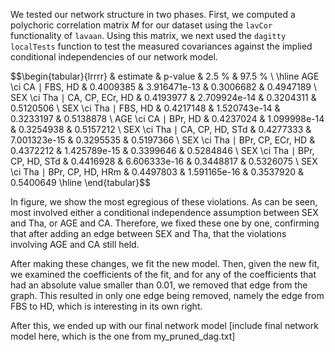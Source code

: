 We tested our network structure in two phases. First, we computed a polychoric correlation matrix $M$ for our dataset using the `lavCor` functionality of `lavaan`. Using this matrix, we next used the `dagitty` `localTests` function to test the measured covariances against the implied conditional independencies of our network model.  

$$\begin{tabular}{lrrrr}
& estimate & p-value & 2.5 $\%$ & 97.5 $\%$ \\
\hline
AGE \ci CA $\mid$ FBS, HD & 0.4009385 & 3.916471e-13 & 0.3006682 & 0.4947189 \\
SEX \ci Tha $\mid$ CA, CP, ECr, HD & 0.4193977 & 2.709924e-14 & 0.3204311 & 0.5120506 \\
SEX \ci Tha $\mid$ FBS, HD     & 0.4217148 & 1.520743e-14 & 0.3233197 & 0.5138878 \\
AGE \ci CA $\mid$ BPr, HD      & 0.4237024 & 1.099998e-14 & 0.3254938 & 0.5157212 \\
SEX \ci Tha $\mid$ CA, CP, HD, STd & 0.4277333 & 7.001323e-15 & 0.3295535 & 0.5197366 \\
SEX \ci Tha $\mid$ BPr, CP, ECr, HD & 0.4372212 & 1.425789e-15 & 0.3399646 & 0.5284846 \\
SEX \ci Tha $\mid$ BPr, CP, HD, STd & 0.4416928 & 6.606333e-16 & 0.3448817 & 0.5326075 \\
SEX \ci Tha $\mid$ BPr, CP, HD, HRm & 0.4497803 & 1.591165e-16 & 0.3537920 & 0.5400649 
\hline \end{tabular}$$

In figure, we show the most egregious of these violations. As can be seen, most involved either a conditional independence assumption between SEX and Tha, or AGE and CA. Therefore, we fixed these one by one, confirming that after adding an edge between SEX and Tha, that the violations involving AGE and CA still held. 

After making these changes, we fit the new model. Then, given the new fit, we examined the coefficients of the fit, and for any of the coefficients that had an absolute value smaller than $0.01$, we removed that edge from the graph. This resulted in only one edge being removed, namely the edge from FBS to HD, which is interesting in its own right.

After this, we ended up with our final network model [include final network model here, which is the one from my_pruned_dag.txt]